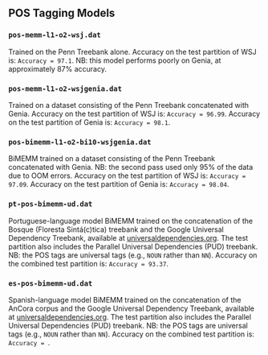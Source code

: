 ## POS Tagging Models

### `pos-memm-l1-o2-wsj.dat`

Trained on the Penn Treebank alone. Accuracy on the test partition of WSJ is: `Accuracy = 97.1`. 
NB: this model performs poorly on Genia, at approximately 87% accuracy.

### `pos-memm-l1-o2-wsjgenia.dat`

Trained on a dataset consisting of the Penn Treebank concatenated with Genia. 
Accuracy on the test partition of WSJ is: `Accuracy = 96.99`.
Accuracy on the test partition of Genia is: `Accuracy = 98.1`.

### `pos-bimemm-l1-o2-bi10-wsjgenia.dat`

BiMEMM trained on a dataset consisting of the Penn Treebank concatenated with Genia.
NB: the second pass used only 95% of the data due to OOM errors.
Accuracy on the test partition of WSJ is: `Accuracy = 97.09`.
Accuracy on the test partition of Genia is: `Accuracy = 98.04`.

### `pt-pos-bimemm-ud.dat`

Portuguese-language model BiMEMM trained on the concatenation of the Bosque 
(Floresta Sintá(c)tica) treebank and the Google Universal Dependency Treebank, 
available at [universaldependencies.org](https://universaldependencies.org). 
The test partition also includes the Parallel Universal Dependencies (PUD) treebank.
NB: the POS tags are universal tags (e.g., `NOUN` rather than `NN`). 
Accuracy on the combined test partition is: `Accuracy = 93.37`.

### `es-pos-bimemm-ud.dat`

Spanish-language model BiMEMM trained on the concatenation of the AnCora corpus 
and the Google Universal Dependency Treebank, available at 
[universaldependencies.org](https://universaldependencies.org). 
The test partition also includes the Parallel Universal Dependencies (PUD) treebank.
NB: the POS tags are universal tags (e.g., `NOUN` rather than `NN`). 
Accuracy on the combined test partition is: `Accuracy = `.

